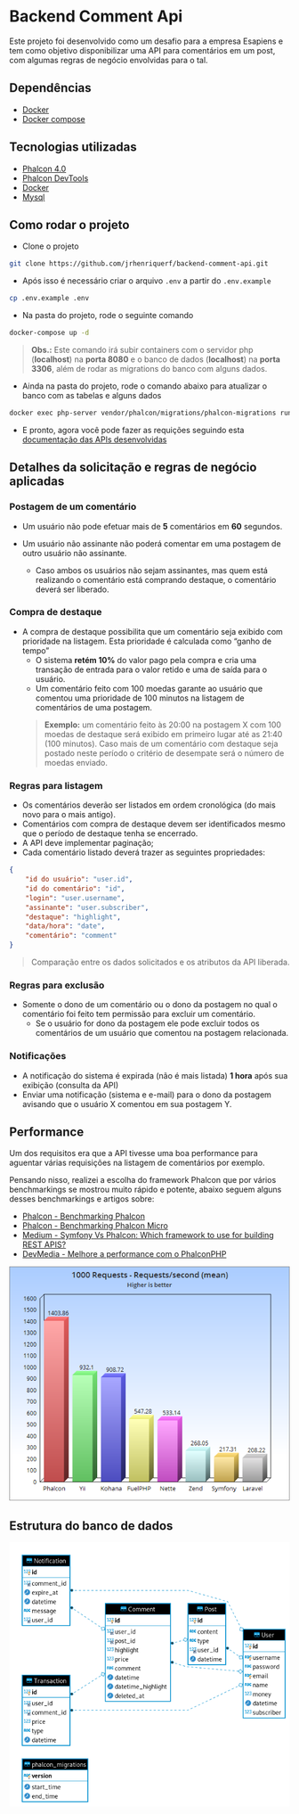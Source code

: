 # Backend Comment Api

Este projeto foi desenvolvido como um desafio para a empresa Esapiens e tem como objetivo disponibilizar uma API para comentários em um post, com algumas regras de negócio envolvidas para o tal.

## Dependências

- [Docker](https://www.docker.com/get-started)
- [Docker compose](https://docs.docker.com/compose/install/)

## Tecnologias utilizadas

- [Phalcon 4.0](https://docs.phalcon.io/4.0/en/introduction)
- [Phalcon DevTools](https://docs.phalcon.io/4.0/en/devtools)
- [Docker](https://www.docker.com/why-docker)
- [Mysql](https://www.mysql.com/why-mysql/)

## Como rodar o projeto

- Clone o projeto
```bash
git clone https://github.com/jrhenriquerf/backend-comment-api.git
```
- Após isso é necessário criar o arquivo `.env` a partir do `.env.example`
```bash
cp .env.example .env
```
- Na pasta do projeto, rode o seguinte comando
```bash
docker-compose up -d
```
> **Obs.:** Este comando irá subir containers com o servidor php (**localhost**) na **porta 8080** e o banco de dados (**localhost**) na **porta 3306**, além de rodar as migrations do banco com alguns dados.
- Ainda na pasta do projeto, rode o comando abaixo para atualizar o banco com as tabelas e alguns dados
```bash
docker exec php-server vendor/phalcon/migrations/phalcon-migrations run --table=User,Post,Comment,Notification,Transaction
```
- E pronto, agora você pode fazer as requições seguindo esta [documentação das APIs desenvolvidas](https://documenter.getpostman.com/view/11536451/SztBaTPe?version=latest)

## Detalhes da solicitação e regras de negócio aplicadas
### Postagem de um comentário
- Um usuário não pode efetuar mais de **5** comentários em **60** segundos.

- Um usuário não assinante não poderá comentar em uma postagem de outro usuário
não assinante.
    - Caso ambos os usuários não sejam assinantes, mas quem está realizando o comentário está comprando destaque, o comentário deverá ser liberado.

### Compra de destaque
- A compra de destaque possibilita que um comentário seja exibido com prioridade na
listagem. Esta prioridade é calculada como “ganho de tempo”
    - O sistema **retém 10%** do valor pago pela compra e cria uma transação de entrada para o valor retido e uma de saída para o usuário.
    - Um comentário feito com 100 moedas garante ao usuário que comentou uma prioridade de 100 minutos na listagem de comentários de uma postagem.
     >  **Exemplo:** um comentário feito às 20:00 na postagem X com 100 moedas de destaque será exibido em primeiro lugar até as 21:40 (100 minutos). Caso mais de um comentário com destaque seja postado neste período o critério de desempate será o número de moedas enviado.

### Regras para listagem
- Os comentários deverão ser listados em ordem cronológica (do mais novo para o mais antigo).
- Comentários com compra de destaque devem ser identificados mesmo que o período de destaque tenha se encerrado.
- A API deve implementar paginação;
-  Cada comentário listado deverá trazer as seguintes propriedades:
```json
{
    "id do usuário": "user.id",
    "id do comentário": "id",
    "login": "user.username",
    "assinante": "user.subscriber",
    "destaque": "highlight",
    "data/hora": "date",
    "comentário": "comment"
}
```
> Comparação entre os dados solicitados e os atributos da API liberada.

### Regras para exclusão
- Somente o dono de um comentário ou o dono da postagem no qual o
comentário foi feito tem permissão para excluir um comentário.
    - Se o usuário for dono da postagem ele pode excluir todos os
comentários de um usuário que comentou na postagem relacionada.

### Notificações
- A notificação do sistema é expirada (não é mais listada) **1 hora** após sua exibição (consulta da API)
- Enviar uma notificação (sistema e e-mail) para o dono da postagem avisando que o usuário X comentou em sua postagem Y.

## Performance
Um dos requisitos era que a API tivesse uma boa performance para aguentar várias requisições na listagem de comentários por exemplo.

Pensando nisso, realizei a escolha do framework Phalcon que por vários benchmarkings se mostrou muito rápido e potente, abaixo seguem alguns desses benchmarkings e artigos sobre:

- [Phalcon - Benchmarking Phalcon](https://blog.phalcon.io/post/benchmarking-phalcon)
- [Phalcon - Benchmarking Phalcon Micro](https://blog.phalcon.io/post/benchmarking-phalcon-micro)
- [Medium - Symfony Vs Phalcon: Which framework to use for building REST APIS?](https://medium.com/naukri-engineering/symfony-vs-phalcon-which-framework-to-use-for-building-rest-apis-942120ab7c99)
- [DevMedia - Melhore a performance com o PhalconPHP](https://www.devmedia.com.br/melhore-a-performance-com-o-phalconphp/29237)

![Benchmarking phalcon](https://github.com/jrhenriquerf/backend-comment-api/blob/master/about/benchmark_phalcon.png "Benchmarking phalcon")

## Estrutura do banco de dados

![Database](https://github.com/jrhenriquerf/backend-comment-api/blob/master/about/database_structure.png "Database structure")
